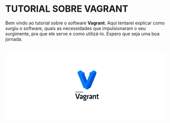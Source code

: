# TUTORIAL SOBRE VAGRANT



Bem vindo ao tutorial sobre o software **Vagrant**. Aqui tentarei explicar como surgiu o software, quais as necessidades que impulsionaram o seu surgimente, pra que ele serve e como utilizá-lo. Espero que seja uma boa jornada. <br></br>

![LOGO](Imagens/logo.png) <br></br>